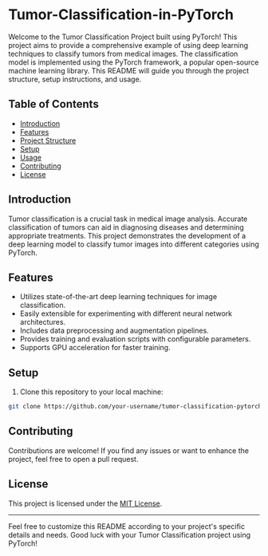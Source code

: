 # Tumor-Classification-in-PyTorch


Welcome to the Tumor Classification Project built using PyTorch! This project aims to provide a comprehensive example of using deep learning techniques to classify tumors from medical images. The classification model is implemented using the PyTorch framework, a popular open-source machine learning library. This README will guide you through the project structure, setup instructions, and usage.

## Table of Contents

- [Introduction](#introduction)
- [Features](#features)
- [Project Structure](#project-structure)
- [Setup](#setup)
- [Usage](#usage)
- [Contributing](#contributing)
- [License](#license)

## Introduction

Tumor classification is a crucial task in medical image analysis. Accurate classification of tumors can aid in diagnosing diseases and determining appropriate treatments. This project demonstrates the development of a deep learning model to classify tumor images into different categories using PyTorch.

## Features

- Utilizes state-of-the-art deep learning techniques for image classification.
- Easily extensible for experimenting with different neural network architectures.
- Includes data preprocessing and augmentation pipelines.
- Provides training and evaluation scripts with configurable parameters.
- Supports GPU acceleration for faster training.


## Setup

1. Clone this repository to your local machine:

```bash
git clone https://github.com/your-username/tumor-classification-pytorch.git
```


## Contributing

Contributions are welcome! If you find any issues or want to enhance the project, feel free to open a pull request.

## License

This project is licensed under the [MIT License](LICENSE).

---

Feel free to customize this README according to your project's specific details and needs. Good luck with your Tumor Classification project using PyTorch!
